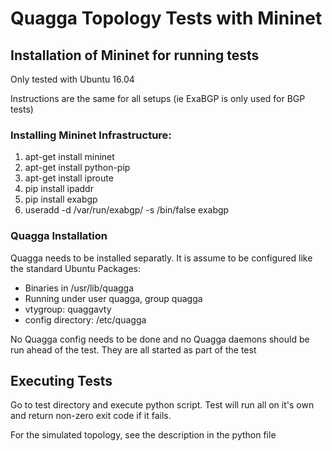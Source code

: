 # Quagga Topology Tests with Mininet

## Installation of Mininet for running tests
Only tested with Ubuntu 16.04

Instructions are the same for all setups (ie ExaBGP is only used for BGP tests)

### Installing Mininet Infrastructure:

1. apt-get install mininet
2. apt-get install python-pip
3. apt-get install iproute
4. pip install ipaddr
5. pip install exabgp
6. useradd -d /var/run/exabgp/ -s /bin/false exabgp

### Quagga Installation
Quagga needs to be installed separatly. It is assume to be configured like the standard Ubuntu Packages:

- Binaries in /usr/lib/quagga
- Running under user quagga, group quagga
- vtygroup: quaggavty
- config directory: /etc/quagga

No Quagga config needs to be done and no Quagga daemons should be run ahead
of the test. They are all started as part of the test

## Executing Tests

Go to test directory and execute python script. 
Test will run all on it's own and return non-zero exit code if it fails.

For the simulated topology, see the description in the python file
